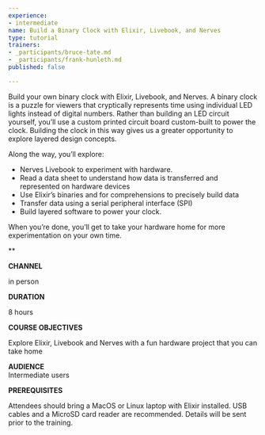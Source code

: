 ```yaml
---
experience:
- intermediate
name: Build a Binary Clock with Elixir, Livebook, and Nerves
type: tutorial
trainers:
- _participants/bruce-tate.md
- _participants/frank-hunleth.md
published: false

---
```

Build your own binary clock with Elixir, Livebook, and Nerves. A binary clock is a puzzle for viewers that cryptically represents time using individual LED lights instead of digital numbers. Rather than building an LED circuit yourself, you’ll use a custom printed circuit board custom-built to power the clock. Building the clock in this way gives us a greater opportunity to explore layered design concepts.

Along the way, you’ll explore:

* Nerves Livebook to experiment with hardware.
* Read a data sheet to understand how data is transferred and represented on hardware devices
* Use Elixir’s binaries and for comprehensions to precisely build data
* Transfer data using a serial peripheral interface (SPI)
* Build layered software to power your clock.

When you’re done, you’ll get to take your hardware home for more experimentation on your own time.

\**

**CHANNEL**

in person

**DURATION**

8 hours

**COURSE OBJECTIVES**

Explore Elixir, Livebook and Nerves with a fun hardware project that you can take home

**AUDIENCE**  
Intermediate users

**PREREQUISITES**

Attendees should bring a MacOS or Linux laptop with Elixir installed. USB cables and a MicroSD card reader are recommended. Details will be sent prior to the training.
